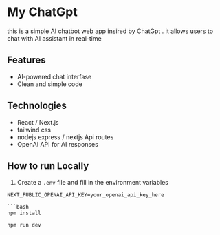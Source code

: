 # My ChatGpt

this is a simple AI chatbot web app insired by ChatGpt . it allows users to chat with AI assistant in real-time

## Features

- AI-powered chat interfase
- Clean and simple code

## Technologies

- React / Next.js
- tailwind css
- nodejs express / nextjs Api routes
- OpenAI API for AI responses

## How to run Locally

1. Create a `.env` file and fill in the environment variables

```env
NEXT_PUBLIC_OPENAI_API_KEY=your_openai_api_key_here

```bash
npm install

npm run dev





